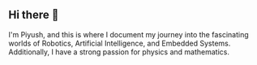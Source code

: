 ## Hi there 👋
I'm Piyush, and this is where I document my journey into the fascinating worlds of Robotics, Artificial Intelligence, and Embedded Systems. Additionally, I have a strong passion for physics and mathematics.
